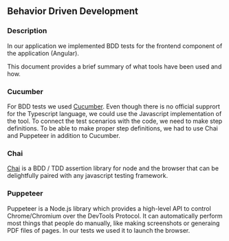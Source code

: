 ## Behavior Driven Development

### Description

In our application we implemented BDD tests for the frontend component of the application (Angular).

This document provides a brief summary of what tools have been used and how.

### Cucumber

For BDD tests we used [Cucumber](https://cucumber.io/). Even though there is no official supprort for the Typescript language, we could use the Javascript implementation of the tool.
To connect the test scenarios with the code, we need to make step definitions. 
To be able to make proper step definitions, we had to use Chai and Puppeteer in addition to Cucumber.

### Chai

[Chai](https://www.chaijs.com/) is a BDD / TDD assertion library for node and the browser that can be delightfully paired with any javascript testing framework.

### Puppeteer

Puppeteer is a Node.js library which provides a high-level API to control Chrome/Chromium over the DevTools Protocol. It can automatically perform most things that people do manually, like making screenshots or generaing PDF files of pages.
In our tests we used it to launch the browser.